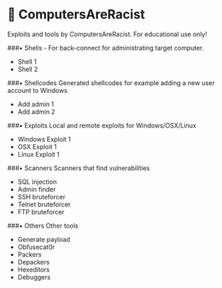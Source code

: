 # :ghost: ComputersAreRacist
Exploits and tools by ComputersAreRacist. For educational use only!

###:black_small_square: Shells - For back-connect for administrating target computer.

* Shell 1
* Shell 2

###:black_small_square: Shellcodes
Generated shellcodes for example adding a new user account to Windows

* Add admin 1
* Add admin 2

###:black_small_square: Exploits
Local and remote exploits for Windows/OSX/Linux

* Windows Exploit 1
* OSX Exploit 1
* Linux Exploit 1

###:black_small_square: Scanners
Scanners that find vulnerabilities

* SQL injection
* Admin finder
* SSH bruteforcer
* Telnet bruteforcer
* FTP bruteforcer

###:black_small_square: Others
Other tools

* Generate payload
* Obfusecat0r
* Packers
* Depackers
* Hexeditors
* Debuggers
